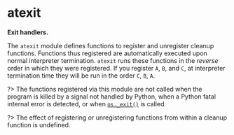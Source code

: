 # atexit

**Exit handlers.**

The `atexit` module defines functions to register and unregister cleanup functions. Functions thus registered are automatically executed upon normal interpreter termination. `atexit` runs these functions in the *reverse* order in which they were registered. If you register `A`, `B`, and `C`, at interpreter termination time they will be run in the order `C`, `B`, `A`.

?> The functions registered via this module are not called when the program is killed by a signal not handled by Python, when a Python fatal internal error is detected, or when [`os._exit()`](/modules/os/_exit.md) is called.

?> The effect of registering or unregistering functions from within a cleanup function is undefined.
